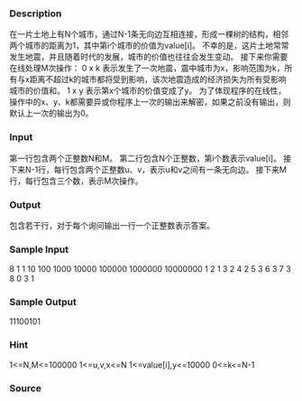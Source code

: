 
### Description
在一片土地上有N个城市，通过N-1条无向边互相连接，形成一棵树的结构，相邻两个城市的距离为1，其中第i个城市的价值为value[i]。
不幸的是，这片土地常常发生地震，并且随着时代的发展，城市的价值也往往会发生变动。
接下来你需要在线处理M次操作：
0 x k 表示发生了一次地震，震中城市为x，影响范围为k，所有与x距离不超过k的城市都将受到影响，该次地震造成的经济损失为所有受影响城市的价值和。
1 x y 表示第x个城市的价值变成了y。
为了体现程序的在线性，操作中的x、y、k都需要异或你程序上一次的输出来解密，如果之前没有输出，则默认上一次的输出为0。
### Input
第一行包含两个正整数N和M。
第二行包含N个正整数，第i个数表示value[i]。
接下来N-1行，每行包含两个正整数u、v，表示u和v之间有一条无向边。
接下来M行，每行包含三个数，表示M次操作。
### Output
包含若干行，对于每个询问输出一行一个正整数表示答案。
### Sample Input
8 1
1 10 100 1000 10000 100000 1000000 10000000
1 2
1 3
2 4
2 5
3 6
3 7
3 8
0 3 1
### Sample Output
11100101

### Hint
1<=N,M<=100000
1<=u,v,x<=N
1<=value[i],y<=10000
0<=k<=N-1
### Source
